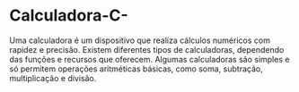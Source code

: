 # Calculadora-C-
Uma calculadora é um dispositivo que realiza cálculos numéricos com rapidez e precisão. Existem diferentes tipos de calculadoras, dependendo das funções e recursos que oferecem. Algumas calculadoras são simples e só permitem operações aritméticas básicas, como soma, subtração, multiplicação e divisão.
